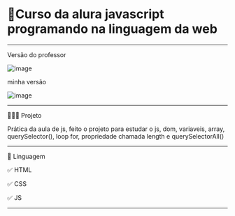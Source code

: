 # 🚀Curso da alura javascript programando na linguagem da web
**************************************************************************************************************
Versão do professor

![image](https://user-images.githubusercontent.com/72118415/168407546-b51870aa-2412-4d07-ade5-8935349327e2.png)

minha versão

![image](https://user-images.githubusercontent.com/72118415/168407501-d311ab9a-f9de-4dd0-bc25-68eaf2a1ba89.png)



*************************************************************************************************************
👩🏻‍💻 Projeto

Prática da aula de js, feito o projeto para estudar o js,  dom, variaveis, array, querySelector(),
loop for, propriedade chamada length e querySelectorAll() 

***********************************************************************************************************
📌 Linguagem

✅ HTML

✅ CSS

✅ JS


***********************************************************************************************************
